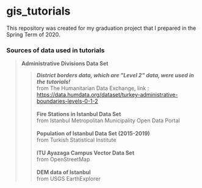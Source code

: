 # gis_tutorials
This repository was created for my graduation project that I prepared in the Spring Term of 2020.

<h3>Sources of data used in tutorials</h3>	

> **Administrative Divisions Data Set**</br>
>>***District borders data, which are "Level 2" data, were used in the tutorials!***</br>
> from The Humanitarian Data Exchange, link : https://data.humdata.org/dataset/turkey-administrative-boundaries-levels-0-1-2
> </br></br>
> **Fire Stations in Istanbul Data Set**</br>
> from Istanbul Metropolitan Municipality Open Data Portal
> </br></br>
> **Population of Istanbul Data Set (2015-2019)**</br>
> from Turkish Statistical Institute
> </br></br>
> **ITU Ayazaga Campus Vector Data Set**</br>
> from OpenStreetMap
> </br></br>
> **DEM data of Istanbul**</br>
> from USGS EarthExplorer
